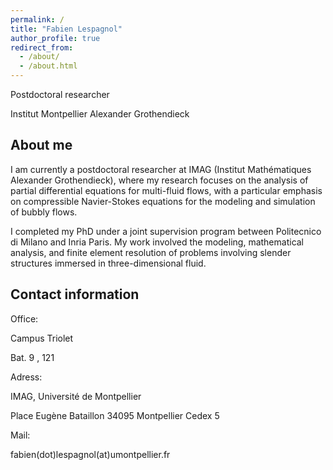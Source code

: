 ```yaml
---
permalink: /
title: "Fabien Lespagnol"
author_profile: true
redirect_from: 
  - /about/
  - /about.html
---
```


Postdoctoral researcher

Institut Montpellier Alexander Grothendieck

About me
-

I am currently a postdoctoral researcher at IMAG (Institut Mathématiques Alexander Grothendieck), where my research focuses on the analysis of partial differential equations for multi-fluid flows, with a particular emphasis on compressible Navier-Stokes equations for the modeling and simulation of bubbly flows.

I completed my PhD under a joint supervision program between Politecnico di Milano and Inria Paris. My work involved the modeling, mathematical analysis, and finite element resolution of problems involving slender structures immersed in three-dimensional fluid.

Contact information
-

Office:

Campus Triolet

Bat. 9 , 121

Adress:

IMAG, Université de Montpellier

Place Eugène Bataillon 34095 Montpellier Cedex 5

Mail:

fabien(dot)lespagnol(at)umontpellier.fr                             
